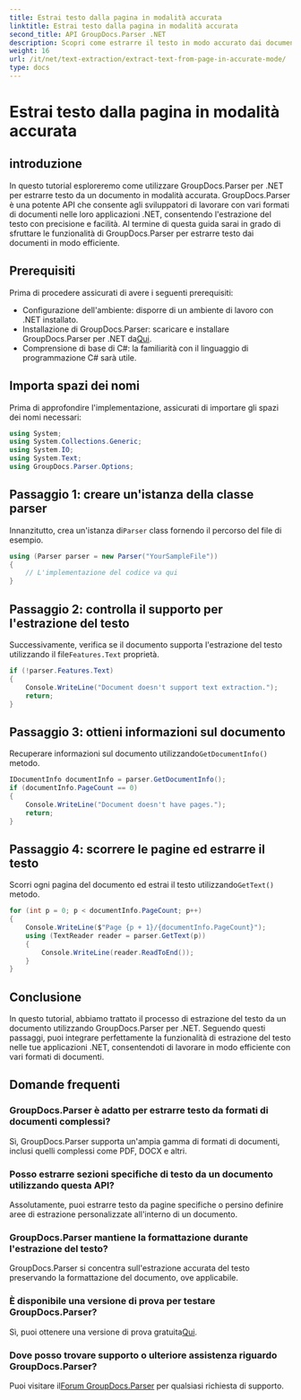```yaml
---
title: Estrai testo dalla pagina in modalità accurata
linktitle: Estrai testo dalla pagina in modalità accurata
second_title: API GroupDocs.Parser .NET
description: Scopri come estrarre il testo in modo accurato dai documenti utilizzando GroupDocs.Parser per .NET in questo tutorial completo.
weight: 16
url: /it/net/text-extraction/extract-text-from-page-in-accurate-mode/
type: docs
---
```

# Estrai testo dalla pagina in modalità accurata

## introduzione
In questo tutorial esploreremo come utilizzare GroupDocs.Parser per .NET per estrarre testo da un documento in modalità accurata. GroupDocs.Parser è una potente API che consente agli sviluppatori di lavorare con vari formati di documenti nelle loro applicazioni .NET, consentendo l'estrazione del testo con precisione e facilità. Al termine di questa guida sarai in grado di sfruttare le funzionalità di GroupDocs.Parser per estrarre testo dai documenti in modo efficiente.
## Prerequisiti
Prima di procedere assicurati di avere i seguenti prerequisiti:
- Configurazione dell'ambiente: disporre di un ambiente di lavoro con .NET installato.
-  Installazione di GroupDocs.Parser: scaricare e installare GroupDocs.Parser per .NET da[Qui](https://releases.groupdocs.com/parser/net/).
- Comprensione di base di C#: la familiarità con il linguaggio di programmazione C# sarà utile.
## Importa spazi dei nomi
Prima di approfondire l'implementazione, assicurati di importare gli spazi dei nomi necessari:
```csharp
using System;
using System.Collections.Generic;
using System.IO;
using System.Text;
using GroupDocs.Parser.Options;
```
## Passaggio 1: creare un'istanza della classe parser
 Innanzitutto, crea un'istanza di`Parser` class fornendo il percorso del file di esempio.
```csharp
using (Parser parser = new Parser("YourSampleFile"))
{
    // L'implementazione del codice va qui
}
```
## Passaggio 2: controlla il supporto per l'estrazione del testo
 Successivamente, verifica se il documento supporta l'estrazione del testo utilizzando il file`Features.Text` proprietà.
```csharp
if (!parser.Features.Text)
{
    Console.WriteLine("Document doesn't support text extraction.");
    return;
}
```
## Passaggio 3: ottieni informazioni sul documento
 Recuperare informazioni sul documento utilizzando`GetDocumentInfo()` metodo.
```csharp
IDocumentInfo documentInfo = parser.GetDocumentInfo();
if (documentInfo.PageCount == 0)
{
    Console.WriteLine("Document doesn't have pages.");
    return;
}
```
## Passaggio 4: scorrere le pagine ed estrarre il testo
 Scorri ogni pagina del documento ed estrai il testo utilizzando`GetText()` metodo.
```csharp
for (int p = 0; p < documentInfo.PageCount; p++)
{
    Console.WriteLine($"Page {p + 1}/{documentInfo.PageCount}");
    using (TextReader reader = parser.GetText(p))
    {
        Console.WriteLine(reader.ReadToEnd());
    }
}
```
## Conclusione
In questo tutorial, abbiamo trattato il processo di estrazione del testo da un documento utilizzando GroupDocs.Parser per .NET. Seguendo questi passaggi, puoi integrare perfettamente la funzionalità di estrazione del testo nelle tue applicazioni .NET, consentendoti di lavorare in modo efficiente con vari formati di documenti.

## Domande frequenti
### GroupDocs.Parser è adatto per estrarre testo da formati di documenti complessi?
Sì, GroupDocs.Parser supporta un'ampia gamma di formati di documenti, inclusi quelli complessi come PDF, DOCX e altri.
### Posso estrarre sezioni specifiche di testo da un documento utilizzando questa API?
Assolutamente, puoi estrarre testo da pagine specifiche o persino definire aree di estrazione personalizzate all'interno di un documento.
### GroupDocs.Parser mantiene la formattazione durante l'estrazione del testo?
GroupDocs.Parser si concentra sull'estrazione accurata del testo preservando la formattazione del documento, ove applicabile.
### È disponibile una versione di prova per testare GroupDocs.Parser?
 Sì, puoi ottenere una versione di prova gratuita[Qui](https://releases.groupdocs.com/).
### Dove posso trovare supporto o ulteriore assistenza riguardo GroupDocs.Parser?
 Puoi visitare il[Forum GroupDocs.Parser](https://forum.groupdocs.com/c/parser/17) per qualsiasi richiesta di supporto.